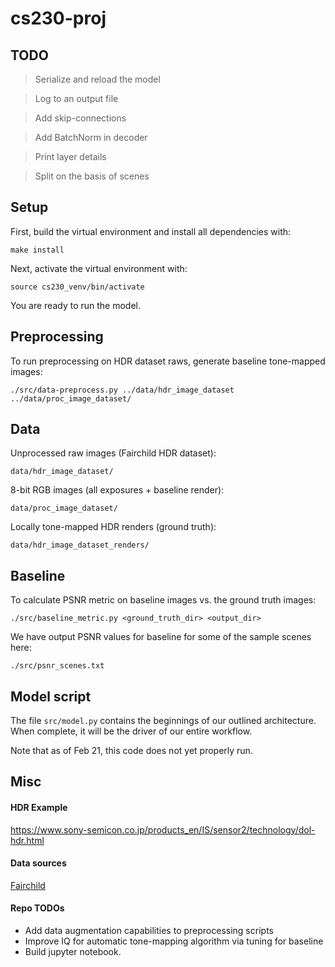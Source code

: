 # cs230-proj

## TODO
> Serialize and reload the model
    
> Log to an output file

> Add skip-connections

> Add BatchNorm in decoder

> Print layer details

> Split on the basis of scenes

## Setup
First, build the virtual environment and install all dependencies with:
```
make install
```

Next, activate the virtual environment with:
```
source cs230_venv/bin/activate
```

You are ready to run the model.

## Preprocessing
To run preprocessing on HDR dataset raws, generate baseline tone-mapped images:
```
./src/data-preprocess.py ../data/hdr_image_dataset ../data/proc_image_dataset/
```


## Data
Unprocessed raw images (Fairchild HDR dataset):
```
data/hdr_image_dataset/
```

8-bit RGB images (all exposures + baseline render):
```
data/proc_image_dataset/
```

Locally tone-mapped HDR renders (ground truth):
```
data/hdr_image_dataset_renders/
```


## Baseline
To calculate PSNR metric on baseline images vs. the ground truth images:
```
./src/baseline_metric.py <ground_truth_dir> <output_dir>
```
We have output PSNR values for baseline for some of the sample scenes here:
```
./src/psnr_scenes.txt
```

## Model script
The file `src/model.py` contains the beginnings of our outlined architecture. When complete, it will be the driver of our entire workflow.

Note that as of Feb 21, this code does not yet properly run.


## Misc
#### HDR Example
https://www.sony-semicon.co.jp/products_en/IS/sensor2/technology/dol-hdr.html

#### Data sources
[Fairchild](http://rit-mcsl.org/fairchild/HDR.html "Fairchild data")

#### Repo TODOs
* Add data augmentation capabilities to preprocessing scripts
* Improve IQ for automatic tone-mapping algorithm via tuning for baseline
* Build jupyter notebook.
